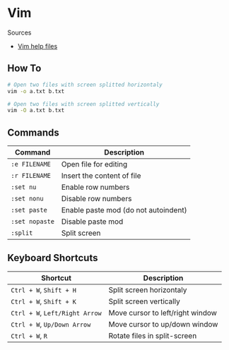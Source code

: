 # Vim

Sources

* [Vim help files](https://vimhelp.org/)

## How To

```bash
# Open two files with screen splitted horizontaly
vim -o a.txt b.txt

# Open two files with screen splitted vertically
vim -O a.txt b.txt
```

## Commands

| Command        | Description                          |
| -------------- | ------------------------------------ |
| `:e FILENAME`  | Open file for editing                |
| `:r FILENAME`  | Insert the content of file           |
| `:set nu`      | Enable row numbers                   |
| `:set nonu`    | Disable row numbers                  |
| `:set paste`   | Enable paste mod (do not autoindent) |
| `:set nopaste` | Disable paste mod                    |
| `:split`       | Split screen                         |

## Keyboard Shortcuts

| Shortcut                       | Description                      |
| ------------------------------ | -------------------------------- |
| `Ctrl + W`, `Shift + H`        | Split screen horizontaly         |
| `Ctrl + W`, `Shift + K`        | Split screen vertically          |
| `Ctrl + W`, `Left/Right Arrow` | Move cursor to left/right window |
| `Ctrl + W`, `Up/Down Arrow`    | Move cursor to up/down window    |
| `Ctrl + W`, `R`                | Rotate files in split-screen     |
